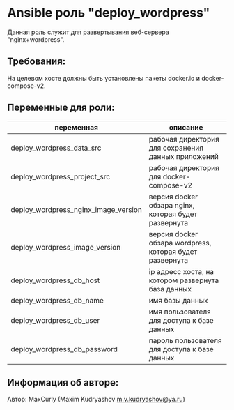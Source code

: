 Ansible роль "deploy_wordpress"
=========

Данная роль служит для развертывания веб-сервера "nginx+wordpress".

Требования:
-----------

На целевом хосте должны быть установлены пакеты docker.io и docker-compose-v2.

Переменные для роли:
--------------------

| переменная                           | описание                                                 |
|--------------------------------------|----------------------------------------------------------|
| deploy_wordpress_data_src            | рабочая директория для сохранения данных приложений      |
| deploy_wordpress_project_src         | рабочая директория для docker-compose-v2                 |
| deploy_wordpress_nginx_image_version | версия docker обзара nginx, которая будет развернута     |
| deploy_wordpress_image_version       | версия docker обзара wordpress, которая будет развернута |
| deploy_wordpress_db_host             | ip адресс хоста, на котором развернута база данных       |
| deploy_wordpress_db_name             | имя базы данных                                          |
| deploy_wordpress_db_user             | имя пользователя для доступа к базе данных               |
| deploy_wordpress_db_password         | пароль пользователя для доступа к базе данных            |

Информация об авторе:
---------------------

Автор: MaxCurly (Maxim Kudryashov m.v.kudryashov@ya.ru)